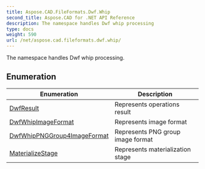 ```yaml
---
title: Aspose.CAD.FileFormats.Dwf.Whip
second_title: Aspose.CAD for .NET API Reference
description: The namespace handles Dwf whip processing
type: docs
weight: 590
url: /net/aspose.cad.fileformats.dwf.whip/
---
```

The namespace handles Dwf whip processing.

## Enumeration

| Enumeration | Description |
| --- | --- |
| [DwfResult](./dwfresult/) | Represents operations result |
| [DwfWhipImageFormat](./dwfwhipimageformat/) | Represents image format |
| [DwfWhipPNGGroup4ImageFormat](./dwfwhippnggroup4imageformat/) | Represents PNG group image format |
| [MaterializeStage](./materializestage/) | Represents materialization stage |


